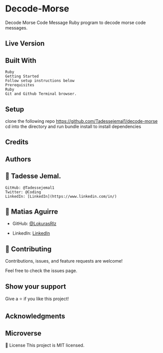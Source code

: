 # Decode-Morse

Decode Morse Code Message
Ruby program to decode morse code messages.
## Live Version

## Built With
    Ruby
    Getting Started
    Follow setup instructions below
    Prerequisites
    Ruby
    Git and Github Terminal browser.
## Setup

clone the following repo https://github.com/Tadessejemal1/decode-morse
cd into the directory and run bundle install to install dependencies

## Credits

## Authors

## 👤 Tadesse Jemal.

    GitHub: @Tadessejemal1
    Twitter: @Coding
    LinkedIn: [LinkedIn](https://www.linkedin.com/in/)

## 👤 Matias Aguirre

- GitHub: [@LokurasRlz](https://github.com/LokurasRlz)

- LinkedIn: [LinkedIn](https://www.linkedin.com/in/)

## 🤝 Contributing
Contributions, issues, and feature requests are welcome!

Feel free to check the issues page.

## Show your support
Give a ⭐️ if you like this project!
## Acknowledgments

## Microverse

📝 License
This project is MIT licensed.
